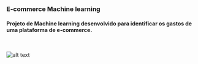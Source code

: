 ### E-commerce Machine learning
#### Projeto de Machine learning desenvolvido para identificar os gastos de uma plataforma de e-commerce. 


<br>

![alt text](https://www.yo-kart.com/blog/wp-content/uploads/2016/12/Future-proof-with-machine-learning.png)
